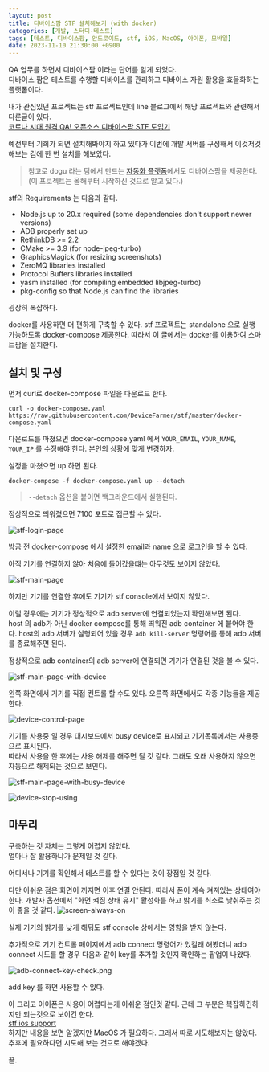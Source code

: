 ```yaml
---
layout: post
title: 디바이스팜 STF 설치해보기 (with docker)
categories: [개발, 스터디-테스트]
tags: [테스트, 디바이스팜, 안드로이드, stf, iOS, MacOS, 아이폰, 모바일]
date: 2023-11-10 21:30:00 +0900
---
```


QA 업무를 하면서 디바이스팜 이라는 단어를 알게 되었다.  
디바이스 팜은 테스트를 수행할 디바이스를 관리하고 디바이스 자원 활용을 효율화하는 플랫폼이다.

내가 관심있던 프로젝트는 stf 프로젝트인데 line 블로그에서 해당 프로젝트와 관련해서 다룬글이 있다.  
[코로나 시대 원격 QA! 오픈소스 디바이스팜 STF 도입기](https://engineering.linecorp.com/ko/blog/remote-qa-devicefarm-stf)

예전부터 기회가 되면 설치해봐야지 하고 있다가 이번에 개발 서버를 구성해서 이것저것 해보는 김에 한 번 설치를 해보았다.

> 참고로 dogu 라는 팀에서 만드는 [자동화 플랫폼](https://dogutech.io/ko/features/device-farm)에서도 디바이스팜을 제공한다. (이 프로젝트는 올해부터 시작하신 것으로 알고 있다.)

stf의 Requirements 는 다음과 같다.

- Node.js up to 20.x required (some dependencies don't support newer versions)
- ADB properly set up
- RethinkDB >= 2.2
- CMake >= 3.9 (for node-jpeg-turbo)
- GraphicsMagick (for resizing screenshots)
- ZeroMQ libraries installed
- Protocol Buffers libraries installed
- yasm installed (for compiling embedded libjpeg-turbo)
- pkg-config so that Node.js can find the libraries

굉장히 복잡하다.

docker를 사용하면 더 편하게 구축할 수 있다. stf 프로젝트는 standalone 으로 실행 가능하도록 docker-compose 제공한다.
따라서 이 글에서는 docker를 이용하여 스마트팜을 설치한다.

## 설치 및 구성

먼저 curl로 docker-compose 파일을 다운로드 한다.

```
curl -o docker-compose.yaml https://raw.githubusercontent.com/DeviceFarmer/stf/master/docker-compose.yaml
```

다운로드를 마쳤으면 docker-compose.yaml 에서 `YOUR_EMAIL`, `YOUR_NAME`, `YOUR_IP` 를 수정해야 한다. 본인의 상황에 맞게 변경하자.

설정을 마쳤으면 up 하면 된다.

```
docker-compose -f docker-compose.yaml up --detach
```

> `--detach` 옵션을 붙이면 백그라운드에서 실행된다.

정상적으로 띄워졌으면 7100 포트로 접근할 수 있다.

![stf-login-page](/assets/images/2023-11-10-devicefarm-stf-using-docker/stf-login-page.png)

방금 전 docker-compose 에서 설정한 email과 name 으로 로그인을 할 수 있다.

아직 기기를 연결하지 않아 처음에 들어갔을떄는 아무것도 보이지 않았다.

![stf-main-page](/assets/images/2023-11-10-devicefarm-stf-using-docker/stf-main-page.png)

하지만 기기를 연결한 후에도 기기가 stf console에서 보이지 않았다.

이럴 경우에는 기기가 정상적으로 adb server에 연결되었는지 확인해보면 된다.  
host 의 adb가 아닌 docker compose를 통해 띄워진 adb container 에 붙어야 한다.
host의 adb 서버가 실행되어 있을 경우 `adb kill-server` 명령어를 통해 adb 서버를 종료해주면 된다.

정상적으로 adb container의 adb server에 연결되면 기기가 연결된 것을 볼 수 있다.

![stf-main-page-with-device](/assets/images/2023-11-10-devicefarm-stf-using-docker/stf-main-page-with-device.png)

왼쪽 화면에서 기기를 직접 컨트롤 할 수도 있다. 오른쪽 화면에서도 각종 기능들을 제공한다.

![device-control-page](/assets/images/2023-11-10-devicefarm-stf-using-docker/device-control-page.png)

기기를 사용중 일 경우 대시보드에서 busy device로 표시되고 기기목록에서는 사용중으로 표시된다.  
따라서 사용을 한 후에는 사용 해제를 해주면 될 것 같다. 그래도 오래 사용하지 않으면 자동으로 해제되는 것으로 보인다.

![stf-main-page-with-busy-device](/assets/images/2023-11-10-devicefarm-stf-using-docker/stf-main-page-with-busy-device.png)

![device-stop-using](/assets/images/2023-11-10-devicefarm-stf-using-docker/device-stop-using.png)

## 마무리

구축하는 것 자체는 그렇게 어렵지 않았다.  
얼마나 잘 활용하냐가 문제일 것 같다.

어디서나 기기를 확인해서 테스트를 할 수 있다는 것이 장점일 것 같다.

다만 아쉬운 점은 화면이 꺼지면 이후 연결 안된다. 따라서 폰이 계속 켜져있는 상태여야 한다.
개발자 옵션에서 "화면 켜짐 상태 유지" 활성화를 하고 밝기를 최소로 낮춰주는 것이 좋을 것 같다.
![screen-always-on](/assets/images/2023-11-10-devicefarm-stf-using-docker/screen-always-on.png)

실제 기기의 밝기를 낮게 해둬도 stf console 상에서는 영향을 받지 않는다.

추가적으로 기기 컨트롤 페이지에서 adb connect 명령어가 있길래 해봤더니
adb connect 시도를 할 경우 다음과 같이 key를 추가할 것인지 확인하는 팝업이 나왔다.

![adb-connect-key-check.png](/assets/images/2023-11-10-devicefarm-stf-using-docker/adb-connect-key-check.png)

add key 를 하면 사용할 수 있다.

아 그리고 아이폰은 사용이 어렵다는게 아쉬운 점인것 같다. 근데 그 부분은 복잡하긴하지만 되는것으로 보이긴 한다.  
[stf ios support](https://github.com/dryark/stf_ios_support)  
하지만 내용을 보면 알겠지만 MacOS 가 필요하다. 그래서 따로 시도해보지는 않았다. 추후에 필요하다면 시도해 보는 것으로 해야겠다.

끝.
